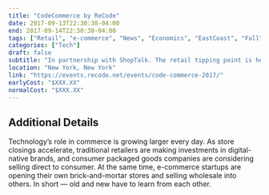 ```yaml
---
title: "CodeCommerce by ReCode"
date: 2017-09-13T22:30:38-04:00
end: 2017-09-14T22:30:38-04:00
tags: ["Retail", "e-commerce", "News", "Economics", "EastCoast", "Fall"]
categories: ["Tech"]
draft: false
subtitle: "In partnership with ShopTalk. The retail tipping point is here."
location: "New York, New York"
link: "https://events.recode.net/events/code-commerce-2017/"
earlyCost: "$XXX.XX"
normalCost: "$XXX.XX"
---
```


<!--more-->

## Additional Details

Technology’s role in commerce is growing larger every day. As store closings accelerate, traditional retailers are making investments in digital-native brands, and consumer packaged goods companies are considering selling direct to consumer. At the same time, e-commerce startups are opening their own brick-and-mortar stores and selling wholesale into others. In short — old and new have to learn from each other.
